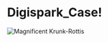 # Digispark_Case!

![Magnificent Krunk-Rottis](https://user-images.githubusercontent.com/62047147/177271263-16d1c4cd-5cc9-4e9b-aa2f-b1f6d82b7ab8.png)

